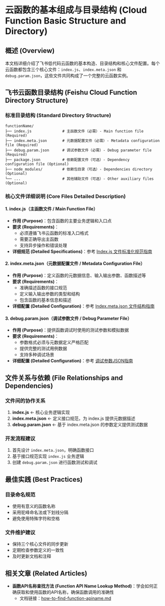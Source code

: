 # 云函数的基本组成与目录结构 (Cloud Function Basic Structure and Directory)

## 概述 (Overview)

本文档详细介绍了飞书低代码云函数的基本构造、目录结构和核心文件配置。每个云函数都包含三个核心文件：`index.js`、`index.meta.json` 和 `debug.param.json`，这些文件共同构成了一个完整的云函数实例。

## 飞书云函数目录结构 (Feishu Cloud Function Directory Structure)

### 标准目录结构 (Standard Directory Structure)
```
functionName/
├── index.js              # 主函数文件（必需）- Main function file (Required)
├── index.meta.json       # 元数据配置文件（必需）- Metadata configuration file (Required)
├── debug.param.json      # 调试参数文件（必需）- Debug parameter file (Required)
├── package.json          # 依赖配置文件（可选）- Dependency configuration file (Optional)
├── node_modules/         # 依赖包目录（可选）- Dependencies directory (Optional)
└── ...                   # 其他辅助文件（可选）- Other auxiliary files (Optional)
```

### 核心文件详细说明 (Core Files Detailed Description)

#### 1. index.js（主函数文件 / Main Function File）
- **作用 (Purpose)**：包含函数的主要业务逻辑和入口点
- **要求 (Requirements)**：
  - 必须遵循飞书云函数的标准入口格式
  - 需要正确导出主函数
  - 支持异步操作和错误处理
- **详细规范 (Detailed Specifications)**：参考 [Index.js 文件标准化规范指南](./index-js-standardization-guide.md)

#### 2. index.meta.json（元数据配置文件 / Metadata Configuration File）
- **作用 (Purpose)**：定义函数的元数据信息、输入输出参数、函数描述等
- **要求 (Requirements)**：
  - 准确描述函数的接口规范
  - 定义输入输出参数的类型和结构
  - 包含函数的基本信息和描述
- **详细配置 (Detailed Configuration)**：参考 [Index.meta.json 文件结构指南](./index-meta-json-structure-guide.md)

#### 3. debug.param.json（调试参数文件 / Debug Parameter File）
- **作用 (Purpose)**：提供函数调试时使用的测试参数和模拟数据
- **要求 (Requirements)**：
  - 参数格式必须与元数据定义严格匹配
  - 提供完整的测试用例数据
  - 支持多种调试场景
- **详细配置 (Detailed Configuration)**：参考 [调试参数JSON指南](../testing/debug-param-json-guide.md)

## 文件关系与依赖 (File Relationships and Dependencies)

### 文件间的协作关系
1. **index.js** ← 核心业务逻辑实现
2. **index.meta.json** ← 定义接口规范，为 index.js 提供元数据描述
3. **debug.param.json** ← 基于 index.meta.json 的参数定义提供测试数据

### 开发流程建议
1. 首先设计 `index.meta.json`，明确函数接口
2. 基于接口规范实现 `index.js` 业务逻辑
3. 创建 `debug.param.json` 进行函数测试和调试

## 最佳实践 (Best Practices)

### 目录命名规范
- 使用有意义的函数名称
- 采用驼峰命名法或下划线分隔
- 避免使用特殊字符和空格

### 文件维护建议
- 保持三个核心文件的同步更新
- 定期检查参数定义的一致性
- 及时更新文档和注释

## 相关文章 (Related Articles)
- **函数API名称查找方法 (Function API Name Lookup Method)**：学会如何正确获取和使用函数的API名称，确保函数调用的准确性
  - 文档链接：[how-to-find-function-apiname.md](./how-to-find-function-apiname.md)